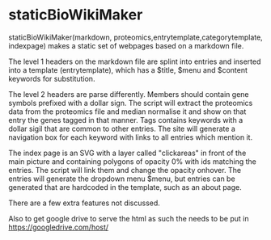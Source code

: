 # staticBioWikiMaker
staticBioWikiMaker(markdown, proteomics,entrytemplate,categorytemplate, indexpage) makes a static set of webpages based on a markdown file.

The level 1 headers on the markdown file are splint into entries and inserted into a template (entrytemplate), which has a $title, $menu and $content keywords for substitution.

The level 2 headers are parse differently. Members should contain gene symbols prefixed with a dollar sign. The script will extract the proteomics data from the proteomics file and median normalise it and show on that entry the genes tagged in that manner.
Tags contains keywords with a dollar sigil that are common to other entries. The site will generate a navigation box for each keyword with links to all entries which mention it.

The index page is an SVG with a layer called "clickareas" in front of the main picture and containing polygons of opacity 0% with ids matching the entries.
The script will link them and change the opacity onhover.
The entries will generate the dropdown menu $menu, but entries can be generated that are hardcoded in the template, such as an about page.

There are a few extra features not discussed.

Also to get google drive to serve the html as such the <id> needs to be put in https://googledrive.com/host/<id>
